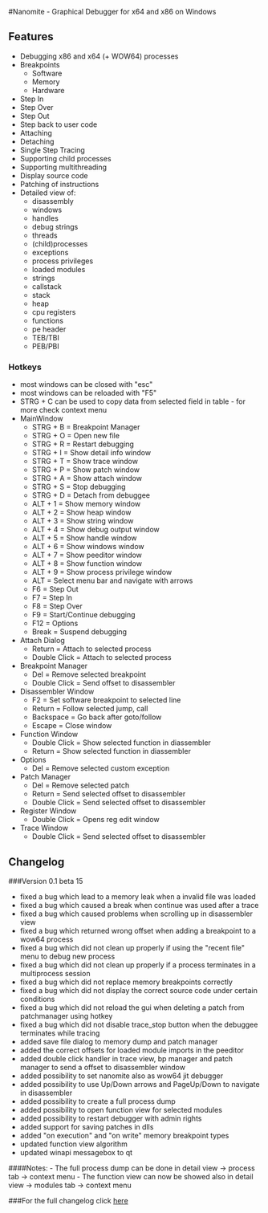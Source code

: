 #Nanomite - Graphical Debugger for x64 and x86 on Windows

## Features
- Debugging x86 and x64 (+ WOW64) processes
- Breakpoints
    - Software
	- Memory
	- Hardware
- Step In
- Step Over
- Step Out
- Step back to user code
- Attaching
- Detaching
- Single Step Tracing
- Supporting child processes
- Supporting multithreading
- Display source code
- Patching of instructions
- Detailed view of:
	- disassembly
	- windows
	- handles
	- debug strings
	- threads
	- (child)processes
	- exceptions
	- process privileges
	- loaded modules
	- strings
	- callstack
	- stack
	- heap
	- cpu registers
	- functions
	- pe header
	- TEB/TBI
	- PEB/PBI

### Hotkeys
- most windows can be closed with "esc"
- most windows can be reloaded with "F5"
- STRG + C can be used to copy data from selected field in table - for more check context menu
- MainWindow
	+ STRG + B		= Breakpoint Manager
	+ STRG + O		= Open new file
	+ STRG + R		= Restart debugging
	+ STRG + I		= Show detail info window
	+ STRG + T		= Show trace window
	+ STRG + P		= Show patch window
	+ STRG + A		= Show attach window
	+ STRG + S		= Stop debugging
	+ STRG + D		= Detach from debuggee
	+ ALT + 1		= Show memory window
	+ ALT + 2		= Show heap window
	+ ALT + 3		= Show string window
	+ ALT + 4		= Show debug output window
	+ ALT + 5		= Show handle window
	+ ALT + 6		= Show windows window
	+ ALT + 7		= Show peeditor window
	+ ALT + 8		= Show function window
	+ ALT + 9		= Show process privilege window
	+ ALT			= Select menu bar and navigate with arrows
	+ F6			= Step Out
	+ F7			= Step In
	+ F8			= Step Over
	+ F9			= Start/Continue debugging
	+ F12			= Options
	+ Break			= Suspend debugging
- Attach Dialog
	+ Return		= Attach to selected process
	+ Double Click	= Attach to selected process
- Breakpoint Manager
	+ Del			= Remove selected breakpoint
	+ Double Click	= Send offset to disassembler
- Disassembler Window
	+ F2			= Set software breakpoint to selected line
	+ Return		= Follow selected jump, call
	+ Backspace		= Go back after goto/follow
	+ Escape		= Close window 
- Function Window
	+ Double Click	= Show selected function in diassembler
	+ Return		= Show selected function in diassembler
- Options
	+ Del			= Remove selected custom exception
- Patch Manager
	+ Del			= Remove selected patch
	+ Return		= Send selected offset to disassembler
	+ Double Click	= Send selected offset to disassembler
- Register Window
	+ Double Click	= Opens reg edit window
- Trace Window
	+ Double Click	= Send selected offset to disassembler

## Changelog
###Version 0.1 beta 15
+ fixed a bug which lead to a memory leak when a invalid file was loaded
+ fixed a bug which caused a break when continue was used after a trace
+ fixed a bug which caused problems when scrolling up in disassembler view
+ fixed a bug which returned wrong offset when adding a breakpoint to a wow64 process
+ fixed a bug which did not clean up properly if using the "recent file" menu to debug new process
+ fixed a bug which did not clean up properly if a process terminates in a multiprocess session
+ fixed a bug which did not replace memory breakpoints correctly
+ fixed a bug which did not display the correct source code under certain conditions
+ fixed a bug which did not reload the gui when deleting a patch from patchmanager using hotkey
+ fixed a bug which did not disable trace_stop button when the debuggee terminates while tracing
+ added save file dialog to memory dump and patch manager
+ added the correct offsets for loaded module imports in the peeditor
+ added double click handler in trace view, bp manager and patch manager to send a offset to disassembler window
+ added possibility to set nanomite also as wow64 jit debugger
+ added possibility to use Up/Down arrows and PageUp/Down to navigate in disassembler
+ added possibility to create a full process dump
+ added possibility to open function view for selected modules
+ added possibility to restart debugger with admin rights
+ added support for saving patches in dlls
+ added "on execution" and "on write" memory breakpoint types
+ updated function view algorithm
+ updated winapi messagebox to qt

####Notes:
	- The full process dump can be done in detail view -> process tab -> context menu
	- The function view can now be showed also in detail view -> modules tab -> context menu

###For the full changelog click [here](https://github.com/zer0fl4g/Nanomite/blob/master/changelog.md)